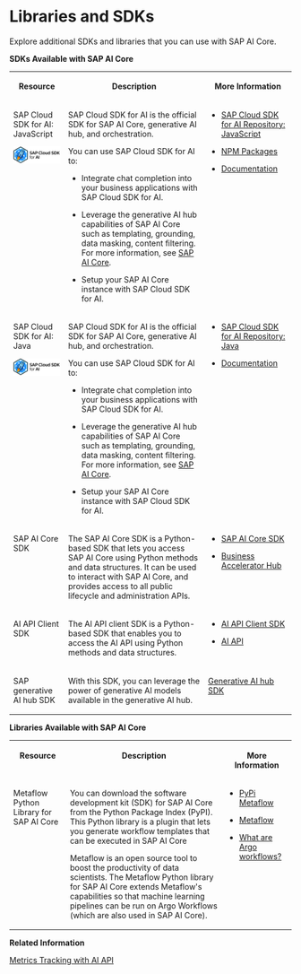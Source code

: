 <!-- loio499309d6e371419fb7a88b7d68c20a31 -->

# Libraries and SDKs

Explore additional SDKs and libraries that you can use with SAP AI Core.

**SDKs Available with SAP AI Core**


<table>
<tr>
<th valign="top">

Resource

</th>
<th valign="top">

Description

</th>
<th valign="top">

More Information

</th>
</tr>
<tr>
<td valign="top">

SAP Cloud SDK for AI: JavaScript

![](images/CloudSDKLogo_7bceb89.png)

</td>
<td valign="top">

SAP Cloud SDK for AI is the official SDK for SAP AI Core, generative AI hub, and orchestration.

You can use SAP Cloud SDK for AI to:

-   Integrate chat completion into your business applications with SAP Cloud SDK for AI.

-   Leverage the generative AI hub capabilities of SAP AI Core such as templating, grounding, data masking, content filtering. For more information, see [SAP AI Core](https://help.sap.com/docs/AI_CORE/2d6c5984063c40a59eda62f4a9135bee/d029a32c22fb45fbb607e6a2c48c8a0e.html).

-   Setup your SAP AI Core instance with SAP Cloud SDK for AI.




</td>
<td valign="top">

-   [SAP Cloud SDK for AI Repository: JavaScript](https://github.com/SAP/ai-sdk-js)

-   [NPM Packages](https://www.npmjs.com/search?q=%40sap-ai-sdk)

-   [Documentation](https://sap.github.io/ai-sdk/)




</td>
</tr>
<tr>
<td valign="top">

SAP Cloud SDK for AI: Java

![](images/CloudSDKLogo_7bceb89.png)

</td>
<td valign="top">

SAP Cloud SDK for AI is the official SDK for SAP AI Core, generative AI hub, and orchestration.

You can use SAP Cloud SDK for AI to:

-   Integrate chat completion into your business applications with SAP Cloud SDK for AI.

-   Leverage the generative AI hub capabilities of SAP AI Core such as templating, grounding, data masking, content filtering. For more information, see [SAP AI Core](https://help.sap.com/docs/AI_CORE/2d6c5984063c40a59eda62f4a9135bee/d029a32c22fb45fbb607e6a2c48c8a0e.html).

-   Setup your SAP AI Core instance with SAP Cloud SDK for AI.




</td>
<td valign="top">

-   [SAP Cloud SDK for AI Repository: Java](https://github.com/SAP/ai-sdk-java) 

-   [Documentation](https://sap.github.io/ai-sdk/)

</td>
</tr>
<tr>
<td valign="top">

SAP AI Core SDK 

</td>
<td valign="top">

The SAP AI Core SDK is a Python-based SDK that lets you access SAP AI Core using Python methods and data structures. It can be used to interact with SAP AI Core, and provides access to all public lifecycle and administration APIs.

</td>
<td valign="top">

-   [SAP AI Core SDK](https://pypi.org/project/ai-core-sdk/)

-   [Business Accelerator Hub](https://api.sap.com/package/SAPAICore/overview)




</td>
</tr>
<tr>
<td valign="top">

AI API Client SDK

</td>
<td valign="top">

The AI API client SDK is a Python-based SDK that enables you to access the AI API using Python methods and data structures.

</td>
<td valign="top">

-   [AI API Client SDK](https://pypi.org/project/ai-api-client-sdk/)

-   [AI API](https://help.sap.com/doc/2cefe221fddf410aab23dce890b5c603/CLOUD/en-US/index.html)




</td>
</tr>
<tr>
<td valign="top">

SAP generative AI hub SDK

</td>
<td valign="top">

With this SDK, you can leverage the power of generative AI models available in the generative AI hub.

</td>
<td valign="top">

[Generative AI hub SDK](https://help.sap.com/doc/generative-ai-hub-sdk/CLOUD/en-US/index.html)

</td>
</tr>
</table>

**Libraries Available with SAP AI Core**


<table>
<tr>
<th valign="top">

Resource

</th>
<th valign="top">

Description

</th>
<th valign="top">

More Information

</th>
</tr>
<tr>
<td valign="top">

Metaflow Python Library for SAP AI Core 

</td>
<td valign="top">

You can download the software development kit \(SDK\) for SAP AI Core from the Python Package Index \(PyPI\). This Python library is a plugin that lets you generate workflow templates that can be executed in SAP AI Core

Metaflow is an open source tool to boost the productivity of data scientists. The Metaflow Python library for SAP AI Core extends Metaflow's capabilities so that machine learning pipelines can be run on Argo Workflows \(which are also used in SAP AI Core\).

</td>
<td valign="top">

-   [PyPi Metaflow](https://pypi.org/project/sap-ai-core-metaflow/)

-   [Metaflow](https://metaflow.org/)

-   [What are Argo workflows?](https://argoproj.github.io/argo-workflows/)




</td>
</tr>
</table>

**Related Information**  


[Metrics Tracking with AI API](metrics-tracking-with-ai-api-9a335bd.md "You can use AI API to track and fetch metrics for executions and models. In addition, metrics can be compared using the SAP AI Launchpad interface.")

